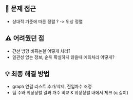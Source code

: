 ## 🧠 문제 접근
- 상대적 기준에 따른 정렬 ? -> 위상 정렬


## ⚠️ 어려웠던 점 
- 간선 방향 바뀌는걸 어떻게 처리?
- 일관성 없는 정보, 순위 확실하지 않을때 예외처리 어떻게?


## 💡 최종 해결 방법
- graph 연결 리스트 추가/삭제, 진입차수 조정
- 팀 수와 위상정렬 결과 개수 비교 & 위상정렬 내에서 체크 (q 길이)
